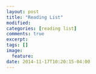 ```yaml
---
layout: post
title: "Reading List"
modified:
categories: [reading list]
comments: true
excerpt:
tags: []
image:
  feature:
date: 2014-11-17T10:20:15-04:00
---
```




